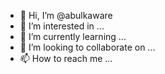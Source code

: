 - 👋 Hi, I’m @abulkaware
- 👀 I’m interested in ...
- 🌱 I’m currently learning ...
- 💞️ I’m looking to collaborate on ...
- 📫 How to reach me ...

<!---
abulkaware/abulkaware is a ✨ special ✨ repository because its `README.md` (this file) appears on your GitHub profile.
You can click the Preview link to take a look at your changes.
--->
